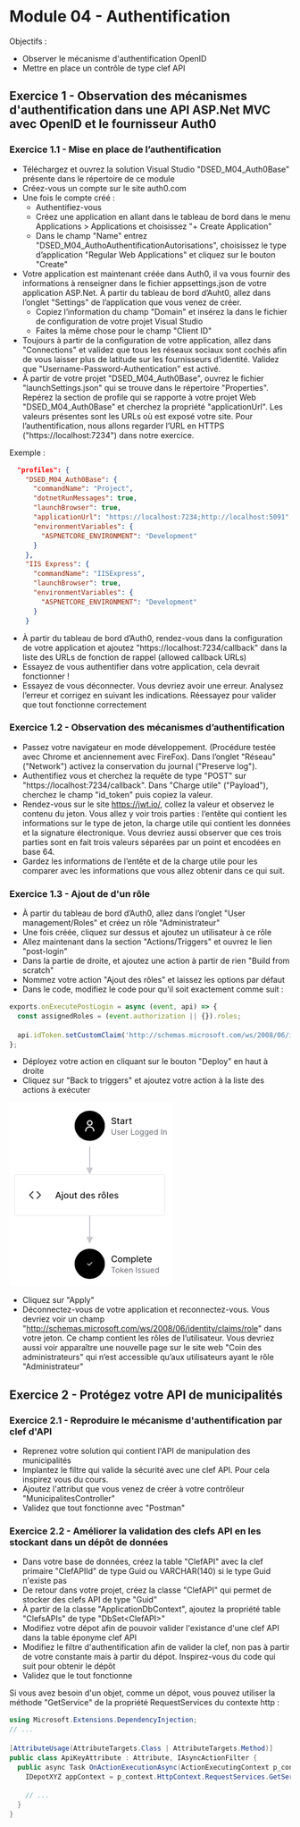 # Module 04 - Authentification

Objectifs :

- Observer le mécanisme d'authentification OpenID
- Mettre en place un contrôle de type clef API

<!-- ## Exercice 1 - Observation des mécanismes d'authentification dans une API ASP.Net MVC avec OpenID

### Exercice 1.1 - Mise en place de la solution

- Assurez-vous que [Firefox](https://www.mozilla.org) et [NodeJs](https://nodejs.org) sont installés sur votre poste de développement. Dans une console, entrez `node -v`
- Créez la solution Visual Studio "DSED_Module04_React" de type "ASP.NET Core avec React.js" et choisissez le framework ".NET 6.0" et le type d'authentification "Comptes d'utilisateurs individuels" (Si vous voulez créer le projet sans Visual Studio, créez-le en ligne de commande avec la commande ```dotnet new react --auth Individual --name "DSED_Module04_React"``` et faites ensuite un ```dotnet run``` pour lancer le programme)
- Compilez votre programme : la restauration des packages npm (node) va prendre un peu de temps. En attendant la fin, allez observer les attributs de la classe "WeatherForecastController"
- Une fois compilée, lancez l'exécution de votre projet principal.

### Exercice 1.2 - Création d'un premier compte -->

## Exercice 1 - Observation des mécanismes d'authentification dans une API ASP.Net MVC avec OpenID et le fournisseur Auth0

### Exercice 1.1 - Mise en place de l’authentification

- Téléchargez et ouvrez la solution Visual Studio "DSED_M04_Auth0Base" présente dans le répertoire de ce module
- Créez-vous un compte sur le site auth0.com
- Une fois le compte créé :
  - Authentifiez-vous
  - Créez une application en allant dans le tableau de bord dans le menu Applications > Applications et choisissez "+ Create Application"
  - Dans le champ "Name" entrez "DSED_M04_AuthoAuthentificationAutorisations", choisissez le type d’application "Regular Web Applications" et cliquez sur le bouton "Create"
- Votre application est maintenant créée dans Auth0, il va vous fournir des informations à renseigner dans le fichier appsettings.json de votre application ASP.Net. À partir du tableau de bord d’Auht0, allez dans l’onglet "Settings" de l’application que vous venez de créer.
  - Copiez l’information du champ "Domain" et insérez la dans le fichier de configuration de votre projet Visual Studio
  - Faites la même chose pour le champ "Client ID"
- Toujours à partir de la configuration de votre application, allez dans "Connections" et validez que tous les réseaux sociaux sont cochés afin de vous laisser plus de latitude sur les fournisseurs d’identité. Validez que "Username-Password-Authentication" est activé.
- À partir de votre projet "DSED_M04_Auth0Base", ouvrez le fichier "launchSettings.json" qui se trouve dans le répertoire "Properties". Repérez la section de profile qui se rapporte à votre projet Web "DSED_M04_Auth0Base" et cherchez la propriété "applicationUrl". Les valeurs présentes sont les URLs où est exposé votre site. Pour l’authentification, nous allons regarder l’URL en HTTPS ("https://localhost:7234") dans notre exercice.

Exemple :

```json
  "profiles": {
    "DSED_M04_Auth0Base": {
      "commandName": "Project",
      "dotnetRunMessages": true,
      "launchBrowser": true,
      "applicationUrl": "https://localhost:7234;http://localhost:5091",
      "environmentVariables": {
        "ASPNETCORE_ENVIRONMENT": "Development"
      }
    },
    "IIS Express": {
      "commandName": "IISExpress",
      "launchBrowser": true,
      "environmentVariables": {
        "ASPNETCORE_ENVIRONMENT": "Development"
      }
    }
```

- À partir du tableau de bord d’Auth0, rendez-vous dans la configuration de votre application et ajoutez "https://localhost:7234/callback" dans la liste des URLs de fonction de rappel (allowed callback URLs)
- Essayez de vous authentifier dans votre application, cela devrait fonctionner !
- Essayez de vous déconnecter. Vous devriez avoir une erreur. Analysez l’erreur et corrigez en suivant les indications. Réessayez pour valider que tout fonctionne correctement

### Exercice 1.2 - Observation des mécanismes d’authentification

- Passez votre navigateur en mode développement. (Procédure testée avec Chrome et anciennement avec FireFox). Dans l’onglet "Réseau" ("Network") activez la conservation du journal ("Preserve log").
- Authentifiez vous et cherchez la requête de type "POST" sur "https://localhost:7234/callback". Dans "Charge utile" ("Payload"), cherchez le champ "id_token" puis copiez la valeur.
- Rendez-vous sur le site https://jwt.io/, collez la valeur et observez le contenu du jeton. Vous allez y voir trois parties : l’entête qui contient les informations sur le type de jeton, la charge utile qui contient les données et la signature électronique. Vous devriez aussi observer que ces trois parties sont en fait trois valeurs séparées par un point et encodées en base 64.
- Gardez les informations de l’entête et de la charge utile pour les comparer avec les informations que vous allez obtenir dans ce qui suit.

### Exercice 1.3 - Ajout de d'un rôle

- À partir du tableau de bord d’Auth0, allez dans l’onglet "User management/Roles" et créez un rôle "Administrateur"
- Une fois créée, cliquez sur dessus et ajoutez un utilisateur à ce rôle
- Allez maintenant dans la section "Actions/Triggers" et ouvrez le lien "post-login"
- Dans la partie de droite, et ajoutez une action à partir de rien "Build from scratch"
- Nommez votre action "Ajout des rôles" et laissez les options par défaut
- Dans le code, modifiez le code pour qu'il soit exactement comme suit :

```javascript
exports.onExecutePostLogin = async (event, api) => {
  const assignedRoles = (event.authorization || {}).roles;

  api.idToken.setCustomClaim('http://schemas.microsoft.com/ws/2008/06/identity/claims/role', assignedRoles);
};
```

- Déployez votre action en cliquant sur le bouton "Deploy" en haut à droite
- Cliquez sur "Back to triggers" et ajoutez votre action à la liste des actions à exécuter

![Flux de travail de l'après authentification](img/postLoginWF.png)

- Cliquez sur "Apply"
- Déconnectez-vous de votre application et reconnectez-vous. Vous devriez voir un champ "http://schemas.microsoft.com/ws/2008/06/identity/claims/role" dans votre jeton. Ce champ contient les rôles de l’utilisateur. Vous devriez aussi voir apparaître une nouvelle page sur le site web "Coin des administrateurs" qui n’est accessible qu’aux utilisateurs ayant le rôle "Administrateur"

## Exercice 2 - Protégez votre API de municipalités

### Exercice 2.1 - Reproduire le mécanisme d'authentification par clef d'API

- Reprenez votre solution qui contient l'API de manipulation des municipalités
- Implantez le filtre qui valide la sécurité avec une clef API. Pour cela inspirez vous du cours.
- Ajoutez l'attribut que vous venez de créer à votre contrôleur "MunicipalitesController" 
- Validez que tout fonctionne avec "Postman"

### Exercice 2.2 - Améliorer la validation des clefs API en les stockant dans un dépôt de données

- Dans votre base de données, créez la table "ClefAPI" avec la clef primaire "ClefAPIId" de type Guid ou VARCHAR(140) si le type Guid n'existe pas
- De retour dans votre projet, créez la classe "ClefAPI" qui permet de stocker des clefs API de type "Guid"
- À partir de la classe "ApplicationDbContext", ajoutez la propriété table "ClefsAPIs" de type "DbSet\<ClefAPI>"
- Modifiez votre dépot afin de pouvoir valider l'existance d'une clef API dans la table éponyme clef API
- Modifiez le filtre d'authentification afin de valider la clef, non pas à partir de votre constante mais à partir du dépot. Inspirez-vous du code qui suit pour obtenir le dépôt
- Validez que le tout fonctionne

Si vous avez besoin d'un objet, comme un dépot, vous pouvez utiliser la méthode "GetService" de la propriété RequestServices du contexte http :

```csharp
using Microsoft.Extensions.DependencyInjection;
// ...

[AttributeUsage(AttributeTargets.Class | AttributeTargets.Method)]
public class ApiKeyAttribute : Attribute, IAsyncActionFilter {
  public async Task OnActionExecutionAsync(ActionExecutingContext p_context, ActionExecutionDelegate p_next) {
    IDepotXYZ appContext = p_context.HttpContext.RequestServices.GetService<IDepotXYZ>();

    // ...
  }
}
```
